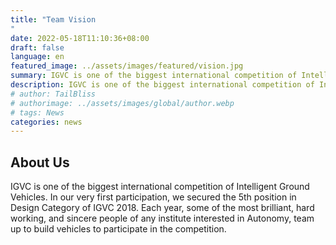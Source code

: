 ```yaml
---
title: "Team Vision
"
date: 2022-05-18T11:10:36+08:00
draft: false
language: en
featured_image: ../assets/images/featured/vision.jpg
summary: IGVC is one of the biggest international competition of Intelligent Ground Vehicles. In our very first participation, we secured the 5th position in Design Category of IGVC 2018. Each year, some of the most brilliant, hard working, and sincere people of any institute interested in Autonomy, team up to build vehicles to participate in the competition.
description: IGVC is one of the biggest international competition of Intelligent Ground Vehicles. In our very first participation, we secured the 5th position in Design Category of IGVC 2018. Each year, some of the most brilliant, hard working, and sincere people of any institute interested in Autonomy, team up to build vehicles to participate in the competition.
# author: TailBliss
# authorimage: ../assets/images/global/author.webp
# tags: News
categories: news
---
```

## About Us
IGVC is one of the biggest international competition of Intelligent Ground Vehicles. In our very first participation, we secured the 5th position in Design Category of IGVC 2018. Each year, some of the most brilliant, hard working, and sincere people of any institute interested in Autonomy, team up to build vehicles to participate in the competition.    